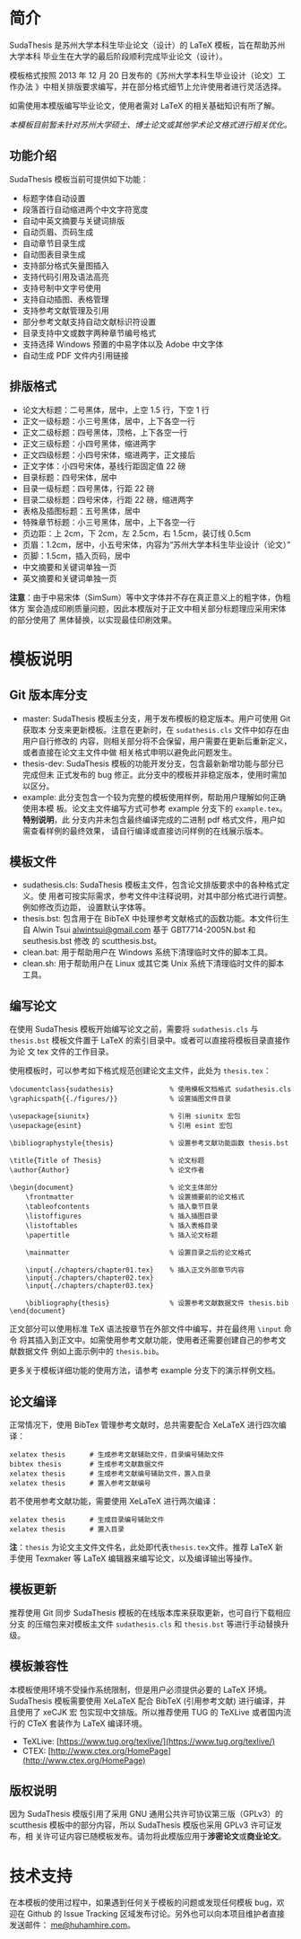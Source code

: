 简介
=====
SudaThesis 是苏州大学本科生毕业论文（设计）的 LaTeX 模板，旨在帮助苏州大学本科
毕业生在大学的最后阶段顺利完成毕业论文（设计）。

模板格式按照 2013 年 12 月 20 日发布的《苏州大学本科生毕业设计（论文）工作办法
》中相关排版要求编写，并在部分格式细节上允许使用者进行灵活选择。

如需使用本模版编写毕业论文，使用者需对 LaTeX 的相关基础知识有所了解。

*本模板目前暂未针对苏州大学硕士、博士论文或其他学术论文格式进行相关优化。*

功能介绍
-----
SudaThesis 模板当前可提供如下功能：
>
- 标题字体自动设置
- 段落首行自动缩进两个中文字符宽度
- 自动中英文摘要与关键词排版
- 自动页眉、页码生成
- 自动章节目录生成
- 自动图表目录生成
- 支持部分格式矢量图插入
- 支持代码引用及语法高亮
- 支持号制中文字号使用
- 支持自动插图、表格管理
- 支持参考文献管理及引用
- 部分参考文献支持自动文献标识符设置
- 目录支持中文或数字两种章节编号格式
- 支持选择 Windows 预置的中易字体以及 Adobe 中文字体
- 自动生成 PDF 文件内引用链接

排版格式
-----
>
- 论文大标题：二号黑体，居中，上空 1.5 行，下空 1 行
- 正文一级标题：小三号黑体，居中，上下各空一行
- 正文二级标题：四号黑体，顶格，上下各空一行
- 正文三级标题：小四号黑体，缩进两字
- 正文四级标题：小四号宋体，缩进两字，正文接后
- 正文字体：小四号宋体，基线行距固定值 22 磅
- 目录标题：四号宋体，居中
- 目录一级标题：四号黑体，行距 22 磅
- 目录二级标题：四号宋体，行距 22 磅，缩进两字
- 表格及插图标题：五号黑体，居中
- 特殊章节标题：小三号黑体，居中，上下各空一行
- 页边距：上 2cm，下 2cm，左 2.5cm，右 1.5cm，装订线 0.5cm
- 页眉：1.2cm，居中，小五号宋体，内容为“苏州大学本科生毕业设计（论文）”
- 页脚：1.5cm，插入页码，居中
- 中文摘要和关键词单独一页
- 英文摘要和关键词单独一页

**注意**：由于中易宋体（SimSum）等中文字体并不存在真正意义上的粗字体，伪粗体方
案会造成印刷质量问题，因此本模版对于正文中相关部分标题理应采用宋体的部分使用了
黑体替换，以实现最佳印刷效果。


模板说明
=====

Git 版本库分支
-----
- master: SudaThesis 模板主分支，用于发布模板的稳定版本。用户可使用 Git 获取本
分支来更新模板。注意在更新时，在 `sudathesis.cls` 文件中如存在由用户自行修改的
内容，则相关部分将不会保留，用户需要在更新后重新定义，或者直接在论文主文件中做
相关格式申明以避免此问题发生。
- thesis-dev: SudaThesis 模板的功能开发分支，包含最新新增功能与部分已完成但未
正式发布的 bug 修正。此分支中的模板并非稳定版本，使用时需加以区分。
- example: 此分支包含一个较为完整的模板使用样例，帮助用户理解如何正确使用本模
板。论文主文件编写方式可参考 example 分支下的 `example.tex`。**特别说明**，此
分支内并未包含最终编译完成的二进制 pdf 格式文件，用户如需查看样例的最终效果，
请自行编译或直接访问样例的在线展示版本。

模板文件
-----
- sudathesis.cls: SudaThesis 模板主文件，包含论文排版要求中的各种格式定义。使
用者可按实际需求，参考文件中注释说明，对其中部分格式进行调整。例如修改页边距，
设置默认字体等。
- thesis.bst: 包含用于在 BibTeX 中处理参考文献格式的函数功能。本文件衍生自
Alwin Tsui <alwintsui@gmail.com> 基于 GBT7714-2005N.bst 和 seuthesis.bst 修改
的 scutthesis.bst。
- clean.bat: 用于帮助用户在 Windows 系统下清理临时文件的脚本工具。
- clean.sh: 用于帮助用户在 Linux 或其它类 Unix 系统下清理临时文件的脚本工具。

编写论文
-----
在使用 SudaThesis 模板开始编写论文之前，需要将 `sudathesis.cls` 与
`thesis.bst` 模板文件置于 LaTeX 的索引目录中。或者可以直接将模板目录直接作为论
文 tex 文件的工作目录。

使用模板时，可以参考如下格式规范创建论文主文件，此处为 `thesis.tex`：

    \documentclass{sudathesis}              % 使用模板文档格式 sudathesis.cls
    \graphicspath{{./figures/}}             % 设置插图文件目录

    \usepackage{siunitx}                    % 引用 siunitx 宏包
    \usepackage{esint}                      % 引用 esint 宏包

    \bibliographystyle{thesis}              % 设置参考文献功能函数 thesis.bst

    \title{Title of Thesis}                 % 论文标题
    \author{Author}                         % 论文作者

    \begin{document}                        % 论文主体部分
        \frontmatter                        % 设置摘要前的论文格式
        \tableofcontents                    % 插入章节目录
        \listoffigures                      % 插入插图目录
        \listoftables                       % 插入表格目录
        \papertitle                         % 插入论文标题

        \mainmatter                         % 设置目录之后的论文格式

        \input{./chapters/chapter01.tex}    % 插入正文外部章节内容
        \input{./chapters/chapter02.tex}
        \input{./chapters/chapter03.tex}

        \bibliography{thesis}               % 设置参考文献数据文件 thesis.bib
    \end{document}

正文部分可以使用标准 TeX 语法按章节在外部文件中编写，并在最终用 `\input` 命令
将其插入到正文中。如需使用参考文献功能，使用者还需要创建自己的参考文献数据文件
例如上面示例中的 `thesis.bib`。

更多关于模板详细功能的使用方法，请参考 example 分支下的演示样例文档。

论文编译
-----

正常情况下，使用 BibTex 管理参考文献时，总共需要配合 XeLaTeX 进行四次编译：

    xelatex thesis      # 生成参考文献辅助文件，目录编号辅助文件
    bibtex thesis       # 生成参考文献数据文件
    xelatex thesis      # 生成参考文献编号辅助文件，置入目录
    xelatex thesis      # 置入参考文献编号

若不使用参考文献功能，需要使用 XeLaTeX 进行两次编译：

    xelatex thesis      # 生成目录编号辅助文件
    xelatex thesis      # 置入目录

**注**：`thesis` 为论文主文件文件名，此处即代表`thesis.tex`文件。推荐 LaTeX 新
手使用 Texmaker 等 LaTeX 编辑器来编写论文，以及编译输出等操作。

模板更新
-----
推荐使用 Git 同步 SudaThesis 模板的在线版本库来获取更新，也可自行下载相应分支
的压缩包来对模板主文件 `sudathesis.cls` 和 `thesis.bst` 等进行手动替换升级。

模板兼容性
-----
本模板使用环境不受操作系统限制，但是用户必须提供必要的 LaTeX 环境。SudaThesis
模板需要使用 XeLaTeX 配合 BibTeX (引用参考文献) 进行编译，并且使用了 xeCJK 宏
包实现中文排版。所以推荐使用 TUG 的 TeXLive 或者国内流行的 CTeX 套装作为 LaTeX
 编译环境。

- TeXLive: [https://www.tug.org/texlive/](https://www.tug.org/texlive/)
- CTEX: [http://www.ctex.org/HomePage](http://www.ctex.org/HomePage)

版权说明
-----
因为 SudaThesis 模版引用了采用 GNU 通用公共许可协议第三版（GPLv3）的
 scutthesis 模板中的部分内容，所以 SudaThesis 模版也采用 GPLv3 许可证发布，相
关许可证内容已随模板发布。请勿将此模版应用于**涉密论文**或**商业论文**。


技术支持
=====
在本模板的使用过程中，如果遇到任何关于模板的问题或发现任何模板 bug，欢迎在
Github 的 Issue Tracking 区域发布讨论。另外也可以向本项目维护者直接发送邮件：
<me@huhamhire.com>。
